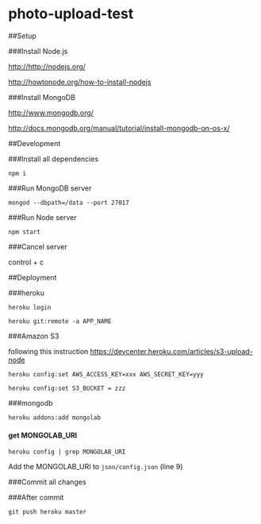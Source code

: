 photo-upload-test
=================

##Setup

###Install Node.js

<http://http://nodejs.org/>

<http://howtonode.org/how-to-install-nodejs>


###Install MongoDB

<http://www.mongodb.org/>

<http://docs.mongodb.org/manual/tutorial/install-mongodb-on-os-x/>


##Development

###Install all dependencies

```npm i```


###Run MongoDB server

```mongod --dbpath=/data --port 27017```

###Run Node server

```npm start```

###Cancel server

control + c

##Deployment

###heroku


```heroku login```

```heroku git:remote -a APP_NAME```

###Amazon S3


following this instruction
<https://devcenter.heroku.com/articles/s3-upload-node>

```heroku config:set AWS_ACCESS_KEY=xxx AWS_SECRET_KEY=yyy```

```heroku config:set S3_BUCKET = zzz```

###mongodb

```heroku addons:add mongolab```

#### get MONGOLAB_URI

```heroku config | grep MONGOLAB_URI```

Add the MONGOLAB_URI to ```json/config.json``` (line 9)

###Commit all changes

###After commit

```git push heroku master```

